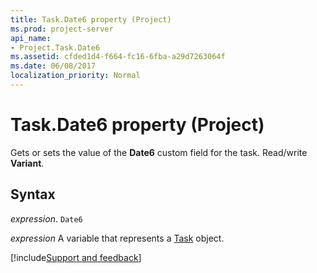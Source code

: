 ```yaml
---
title: Task.Date6 property (Project)
ms.prod: project-server
api_name:
- Project.Task.Date6
ms.assetid: cfded1d4-f664-fc16-6fba-a29d7263064f
ms.date: 06/08/2017
localization_priority: Normal
---
```



# Task.Date6 property (Project)

Gets or sets the value of the  **Date6** custom field for the task. Read/write **Variant**.


## Syntax

_expression_. `Date6`

_expression_ A variable that represents a [Task](./Project.Task.md) object.

[!include[Support and feedback](~/includes/feedback-boilerplate.md)]